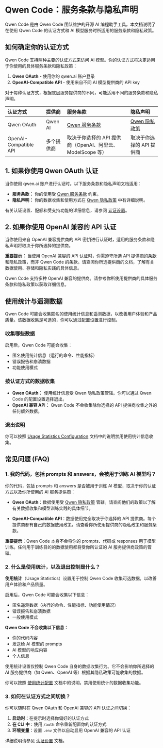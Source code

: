 # Qwen Code：服务条款与隐私声明

Qwen Code 是由 Qwen Code 团队维护的开源 AI 编程助手工具。本文档说明了在使用 Qwen Code 的认证方式和 AI 模型服务时所适用的服务条款和隐私政策。

## 如何确定你的认证方式

Qwen Code 支持两种主要的认证方式来访问 AI 模型。你的认证方式将决定适用于你使用的具体服务条款和隐私政策：

1. **Qwen OAuth** - 使用你的 qwen.ai 账户登录
2. **OpenAI-Compatible API** - 使用来自不同 AI 模型提供商的 API key

对于每种认证方式，根据底层服务提供商的不同，可能适用不同的服务条款和隐私声明。

| 认证方式               | 提供商            | 服务条款                                                                     | 隐私声明                                             |
| :--------------------- | :---------------- | :--------------------------------------------------------------------------- | :--------------------------------------------------- |
| Qwen OAuth             | Qwen AI           | [Qwen 服务条款](https://qwen.ai/termsservice)                                | [Qwen 隐私政策](https://qwen.ai/privacypolicy)       |
| OpenAI-Compatible API  | 多个提供商        | 取决于你选择的 API 提供商（OpenAI、阿里云、ModelScope 等）                   | 取决于你选择的 API 提供商                            |

## 1. 如果你使用 Qwen OAuth 认证

当你使用 qwen.ai 账户进行认证时，以下服务条款和隐私声明文档适用：

- **服务条款：** 你的使用受 [Qwen 服务条款](https://qwen.ai/termsservice) 约束。
- **隐私声明：** 你的数据收集和使用方式在 [Qwen 隐私政策](https://qwen.ai/privacypolicy) 中有详细说明。

有关认证设置、配额和受支持功能的详细信息，请参阅 [认证设置](./cli/authentication.md)。

## 2. 如果你使用 OpenAI 兼容的 API 认证

当你使用来自 OpenAI 兼容提供商的 API 密钥进行认证时，适用的服务条款和隐私声明将取决于你所选择的提供商。

**重要提示：** 当使用 OpenAI 兼容的 API 认证时，你需遵守所选 API 提供商的条款和隐私政策，而非 Qwen Code 的条款。请查阅你所选提供商的文档，了解有关数据使用、存储和隐私实践的具体信息。

Qwen Code 支持多种 OpenAI 兼容的提供商。请参考你所使用提供商的具体服务条款和隐私政策以获取详细信息。

## 使用统计与遥测数据

Qwen Code 可能会收集匿名的使用统计信息和遥测数据，以改善用户体验和产品质量。该数据收集是可选的，你可以通过配置设置进行控制。

### 收集哪些数据

启用后，Qwen Code 可能会收集：

- 匿名使用统计信息（运行的命令、性能指标）
- 错误报告和崩溃数据
- 功能使用模式

### 按认证方式的数据收集

- **Qwen OAuth：** 使用统计信息受 Qwen 隐私政策管辖。你可以通过 Qwen Code 的配置设置选择退出。
- **OpenAI 兼容 API：** Qwen Code 不会收集除你选择的 API 提供商收集之外的任何额外数据。

### 退出说明

你可以按照 [Usage Statistics Configuration](./cli/configuration.md#usage-statistics) 文档中的说明禁用使用统计信息收集。

## 常见问题 (FAQ)

### 1. 我的代码，包括 prompts 和 answers，会被用于训练 AI 模型吗？

你的代码，包括 prompts 和 answers 是否被用于训练 AI 模型，取决于你的认证方式以及你所使用的 AI 服务提供商：

- **Qwen OAuth**：数据使用受 [Qwen 隐私政策](https://qwen.ai/privacy) 管辖。请查阅他们的政策以了解有关数据收集和模型训练实践的具体细节。

- **OpenAI-Compatible API**：数据使用完全取决于你选择的 API 提供商。每个提供商都有自己的数据使用政策。请查看你所使用提供商的隐私政策和服务条款。

**重要提示**：Qwen Code 本身不会将你的 prompts、代码或 responses 用于模型训练。任何用于训练目的的数据使用都将受你所认证的 AI 服务提供商政策的管辖。

### 2. 什么是使用统计，以及退出控制是什么？

**使用统计**（Usage Statistics）设置用于控制 Qwen Code 收集可选数据，以改善用户体验和产品质量。

启用后，Qwen Code 可能会收集以下信息：

- 匿名遥测数据（执行的命令、性能指标、功能使用情况）
- 错误报告和崩溃数据
- 一般使用模式

**Qwen Code 不会收集以下信息：**

- 你的代码内容
- 发送给 AI 模型的 prompts
- AI 模型的响应内容
- 个人信息

使用统计设置仅控制 Qwen Code 自身的数据收集行为。它不会影响你所选择的 AI 服务提供商（如 Qwen、OpenAI 等）根据其隐私政策可能收集的数据。

你可以按照 [使用统计配置](./cli/configuration.md#usage-statistics) 文档中的说明，禁用使用统计的数据收集功能。

### 3. 如何在认证方式之间切换？

你可以随时在 Qwen OAuth 和 OpenAI 兼容的 API 认证之间切换：

1. **启动时**：在提示时选择你偏好的认证方式
2. **在 CLI 中**：使用 `/auth` 命令重新配置你的认证方式
3. **环境变量**：设置 `.env` 文件以自动启用 OpenAI 兼容的 API 认证

详细说明请参见 [认证设置](./cli/authentication.md) 文档。